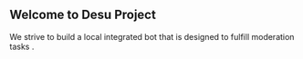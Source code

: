 ## Welcome to Desu Project

We strive to build a local integrated bot that is designed to fulfill moderation tasks .

